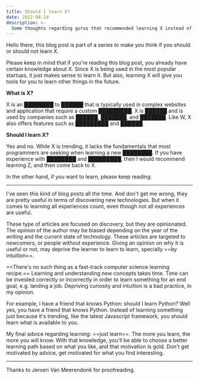 ```yaml
---
title: Should I learn X?
date: 2022-08-19
description: >-
  Some thoughts regarding gurus that recommended learning X instead of Y.
---
```


Hello there, this blog post is part of a series to make you think if you should or should not learn X.

Please keep in mind that if you're reading this blog post, you already have certain knowledge about X. Since X is being used in the most popular startups, it just makes sense to learn it. But also, learning X will give you tools for you to learn other things in the future.

**What is X?**

X is an ████████ to ██████ that is typically used in complex websites and application that require a custom █████████. X is ██████ and is used by companies such as ██████, ███████, and ███████. Like W, X also offers features such as █████████ and ██████.

**Should I learn X?**

Yes and no. While X is trending, it lacks the fundamentals that most programmers are seeking when learning a new ████████. If you have experience with ████████ and █████████, then I would recommend learning Z, and then come back to X.

In the other hand, if you want to learn, please keep reading.

---

I've seen this kind of blog posts all the time. And don't get me wrong, they are pretty useful in terms of discovering new technologies. But when it comes to learning all experiences count, even though not all experiences are useful.

These type of articles are focused on discovery, but they are opinionated. The opinion of the author may be biased depending on the year of the writing and the current state of technology. These articles are targeted to newcomers, or people without experience. Giving an opinion on why it is useful or not, may deprive the learner to learn to learn, specially ==by intuition==.

==There's no such thing as a fast-track computer science learning recipe.== Learning and understanding new concepts takes time. Time can be invested correctly or incorrectly in order to learn something for an end goal, e.g. landing a job. Depriving curiosity and intuition is a bad practice, in my opinion.

For example, I have a friend that knows Python: should I learn Python? Well yes, you have a friend that knows Python. Instead of learning something just because it's trending, like the latest Javascript framework, you should learn what is available to you.

My final advice regarding learning: ==just learn==. The more you learn, the more you will know. With that knowledge, you'll be able to choose a better learning path based on what you like, and that motivation is gold. Don't get motivated by advice, get motivated for what you find interesting.

---

Thanks to Jeroen Van Meerendonk for proofreading.
